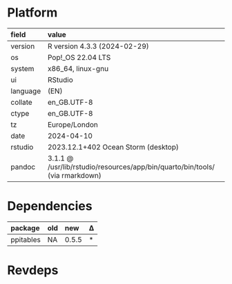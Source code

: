 # Platform

|field    |value                                                                        |
|:--------|:----------------------------------------------------------------------------|
|version  |R version 4.3.3 (2024-02-29)                                                 |
|os       |Pop!_OS 22.04 LTS                                                            |
|system   |x86_64, linux-gnu                                                            |
|ui       |RStudio                                                                      |
|language |(EN)                                                                         |
|collate  |en_GB.UTF-8                                                                  |
|ctype    |en_GB.UTF-8                                                                  |
|tz       |Europe/London                                                                |
|date     |2024-04-10                                                                   |
|rstudio  |2023.12.1+402 Ocean Storm (desktop)                                          |
|pandoc   |3.1.1 @ /usr/lib/rstudio/resources/app/bin/quarto/bin/tools/ (via rmarkdown) |

# Dependencies

|package   |old |new   |Δ  |
|:---------|:---|:-----|:--|
|ppitables |NA  |0.5.5 |*  |

# Revdeps

